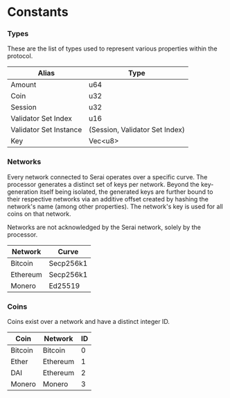 # Constants

### Types

These are the list of types used to represent various properties within the
protocol.

| Alias                  | Type                           |
|------------------------|--------------------------------|
| Amount                 | u64                            |
| Coin                   | u32                            |
| Session                | u32                            |
| Validator Set Index    | u16                            |
| Validator Set Instance | (Session, Validator Set Index) |
| Key                    | Vec\<u8>                       |

### Networks

Every network connected to Serai operates over a specific curve. The processor
generates a distinct set of keys per network. Beyond the key-generation itself
being isolated, the generated keys are further bound to their respective
networks via an additive offset created by hashing the network's name (among
other properties). The network's key is used for all coins on that network.

Networks are not acknowledged by the Serai network, solely by the processor.

| Network  | Curve     |
|----------|-----------|
| Bitcoin  | Secp256k1 |
| Ethereum | Secp256k1 |
| Monero   | Ed25519   |

### Coins

Coins exist over a network and have a distinct integer ID.

| Coin     | Network  | ID |
|----------|----------|----|
| Bitcoin  | Bitcoin  | 0  |
| Ether    | Ethereum | 1  |
| DAI      | Ethereum | 2  |
| Monero   | Monero   | 3  |
